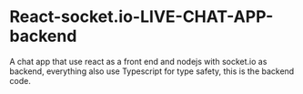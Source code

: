 # React-socket.io-LIVE-CHAT-APP-backend
A chat app that use react as a front end and nodejs with socket.io as backend, everything also use Typescript for type safety, this is the backend code.
